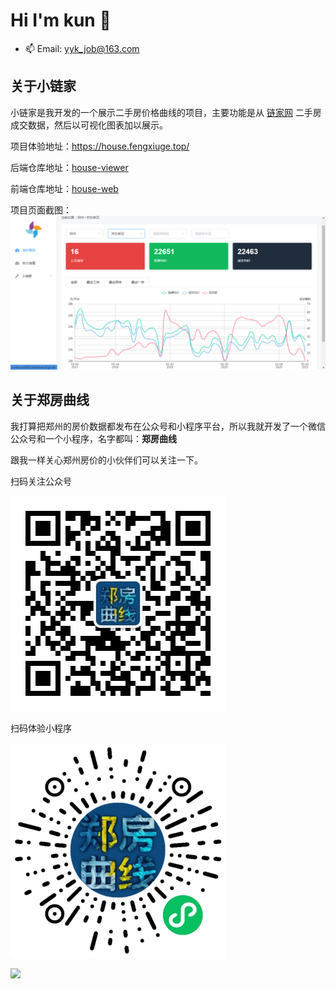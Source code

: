 # Hi I'm kun 👋


- 📫 Email: yyk_job@163.com

## 关于小链家


小链家是我开发的一个展示二手房价格曲线的项目，主要功能是从 [链家网](www.lianjia.com) 二手房成交数据，然后以可视化图表加以展示。

项目体验地址：https://house.fengxiuge.top/

后端仓库地址：[house-viewer](https://github.com/yakunyue/house-viewer)

前端仓库地址：[house-web](https://github.com/yakunyue/house-web/tree/service-unify)

项目页面截图：
![](08.png)

## 关于郑房曲线

我打算把郑州的房价数据都发布在公众号和小程序平台，所以我就开发了一个微信公众号和一个小程序，名字都叫：**郑房曲线**

跟我一样关心郑州房价的小伙伴们可以关注一下。

扫码关注公众号

![](/gongzhonghao.jpg)

扫码体验小程序

![](/xiaochengxu.jpg)

[![](https://github-readme-stats.vercel.app/api?username=yakunyue)](https://blog.fengxiuge.top)

